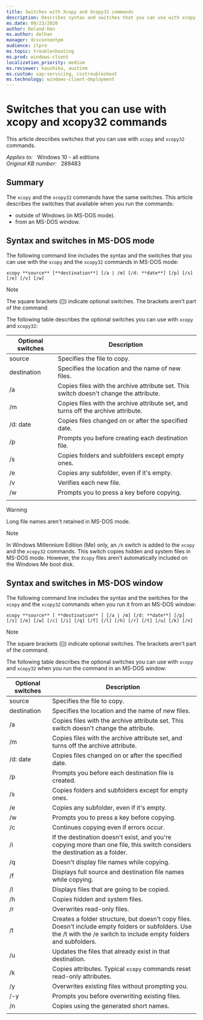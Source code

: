 ```yaml
---
title: Switches with Xcopy and Xcopy32 commands
description: Describes syntax and switches that you can use with xcopy and xcopy32 commands.
ms.date: 09/23/2020
author: Deland-Han
ms.author: delhan
manager: dcscontentpm
audience: itpro
ms.topic: troubleshooting
ms.prod: windows-client
localization_priority: medium
ms.reviewer: kaushika, austinm
ms.custom: sap:servicing, csstroubleshoot
ms.technology: windows-client-deployment
---
```

# Switches that you can use with xcopy and xcopy32 commands

This article describes switches that you can use with `xcopy` and `xcopy32` commands.

_Applies to:_ &nbsp; Windows 10 - all editions  
_Original KB number:_ &nbsp; 289483

## Summary

The `xcopy` and the `xcopy32` commands have the same switches. This article describes the switches that available when you run the commands:

- outside of Windows (in MS-DOS mode).
- from an MS-DOS window.

## Syntax and switches in MS-DOS mode

The following command line includes the syntax and the switches that you can use with the `xcopy` and the `xcopy32` commands in MS-DOS mode:

`xcopy **source** [**destination**] [/a | /m] [/d: **date**] [/p] [/s] [/e] [/v] [/w]`

> [!NOTE]
> The square brackets ([]) indicate optional switches. The brackets aren't part of the command.

The following table describes the optional switches you can use with `xcopy` and `xcopy32`:

|Optional switches|Description|
|---|---|
| source|Specifies the file to copy.|
| destination|Specifies the location and the name of new files.|
| /a|Copies files with the archive attribute set. This switch doesn't change the attribute.|
| /m|Copies files with the archive attribute set, and turns off the archive attribute.|
| /d: date|Copies files changed on or after the specified date.|
| /p|Prompts you before creating each destination file.|
| /s|Copies folders and subfolders except empty ones.|
| /e|Copies any subfolder, even if it's empty.|
| /v|Verifies each new file.|
| /w|Prompts you to press a key before copying.|
|||

> [!WARNING]
> Long file names aren't retained in MS-DOS mode.

> [!NOTE]
> In Windows Millennium Edition (Me) only, an `/h` switch is added to the `xcopy` and the `xcopy32` commands. This switch copies hidden and system files in MS-DOS mode. However, the `Xcopy` files aren't automatically included on the Windows Me boot disk.

## Syntax and switches in MS-DOS window

The following command line includes the syntax and the switches for the `xcopy` and the `xcopy32` commands when you run it from an MS-DOS window:

`xcopy **source** [ **destination** ] [/a | /m] [/d: **date**] [/p] [/s] [/e] [/w] [/c] [/i] [/q] [/f] [/l] [/h] [/r] [/t] [/u] [/k] [/n]`

> [!NOTE]
> The square brackets ([]) indicate optional switches. The brackets aren't part of the command.

The following table describes the optional switches you can use with `xcopy` and `xcopy32` when you run the command in an MS-DOS window:

|Optional switches|Description|
|---|---|
| source|Specifies the file to copy.|
|destination|Specifies the location and the name of new files.|
| /a|Copies files with the archive attribute set. This switch doesn't change the attribute.|
| /m|Copies files with the archive attribute set, and turns off the archive attribute.|
| /d: date|Copies files changed on or after the specified date.|
| /p|Prompts you before each destination file is created.|
| /s|Copies folders and subfolders except for empty ones.|
| /e|Copies any subfolder, even if it's empty.|
| /w|Prompts you to press a key before copying.|
| /c|Continues copying even if errors occur.|
| /i|If the destination doesn't exist, and you're copying more than one file, this switch considers the destination as a folder.|
| /q|Doesn't display file names while copying.|
| /f|Displays full source and destination file names while copying.|
| /l|Displays files that are going to be copied.|
| /h|Copies hidden and system files.|
| /r|Overwrites read-only files.|
| /t|Creates a folder structure, but doesn't copy files. Doesn't include empty folders or subfolders. Use the /t with the /e switch to include empty folders and subfolders.|
| /u|Updates the files that already exist in that destination.|
| /k|Copies attributes. Typical `xcopy` commands reset read-only attributes.|
| /y|Overwrites existing files without prompting you.|
| /-y|Prompts you before overwriting existing files.|
| /n|Copies using the generated short names.|
|||

